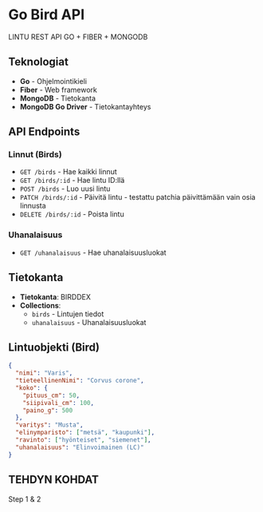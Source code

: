 # Go Bird API

LINTU REST API GO + FIBER + MONGODB

## Teknologiat

- **Go** - Ohjelmointikieli
- **Fiber** - Web framework
- **MongoDB** - Tietokanta
- **MongoDB Go Driver** - Tietokantayhteys

## API Endpoints

### Linnut (Birds)

- `GET /birds` - Hae kaikki linnut
- `GET /birds/:id` - Hae lintu ID:llä
- `POST /birds` - Luo uusi lintu
- `PATCH /birds/:id` - Päivitä lintu - testattu patchia päivittämään vain osia linnusta
- `DELETE /birds/:id` - Poista lintu

### Uhanalaisuus

- `GET /uhanalaisuus` - Hae uhanalaisuusluokat

## Tietokanta

- **Tietokanta**: BIRDDEX
- **Collections**:
  - `birds` - Lintujen tiedot
  - `uhanalaisuus` - Uhanalaisuusluokat

## Lintuobjekti (Bird)

```json
{
  "nimi": "Varis",
  "tieteellinenNimi": "Corvus corone",
  "koko": {
    "pituus_cm": 50,
    "siipivali_cm": 100,
    "paino_g": 500
  },
  "varitys": "Musta",
  "elinymparisto": ["metsä", "kaupunki"],
  "ravinto": ["hyönteiset", "siemenet"],
  "uhanalaisuus": "Elinvoimainen (LC)"
}
```

## TEHDYN KOHDAT

Step 1 & 2
